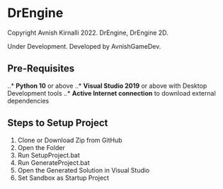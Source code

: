 # DrEngine
Copyright Avnish Kirnalli 2022.
DrEngine, DrEngine 2D.

Under Development.
Developed by AvnishGameDev.

## Pre-Requisites
..* **Python 10** or above
..* **Visual Studio 2019** or above with Desktop Development tools
..* **Active Internet connection** to download external dependencies

## Steps to Setup Project
1. Clone or Download Zip from GitHub
2. Open the Folder
3. Run SetupProject.bat
4. Run GenerateProject.bat
5. Open the Generated Solution in Visual Studio
6. Set Sandbox as Startup Project
